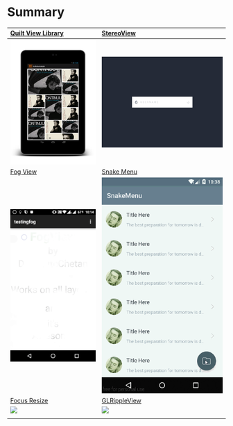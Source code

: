 # Summary

| [Quilt View Library](https://github.com/yingming97/QuiltViewLibrary.git) | [StereoView](https://github.com/yingming97/StereoView.git)         |
|:-------------------------------------------------------------------------|:-------------------------------------------------------------------|
| ![Quilt View Library](image/img_quilt_view_library.png)                  | ![StereoView](image/gif_stereo_view.gif)                           |
| [Fog View](https://github.com/yingming97/FogView_Library.git)            | [Snake Menu](https://github.com/yingming97/android-snake-menu.git) |
| ![FogView](image/gif_fog_view.gif)                                       | ![Snake Menu](image/gif_snake_menu.gif)                            |
| [Focus Resize](https://github.com/yingming97/FocusResize.git)            | [GLRippleView](https://github.com/yingming97/GLRippleView.git)     |
| ![](image/focusResize.gif)                                               | ![](image/fade.gif)                                                |
|                                                                          |                                                                    |
